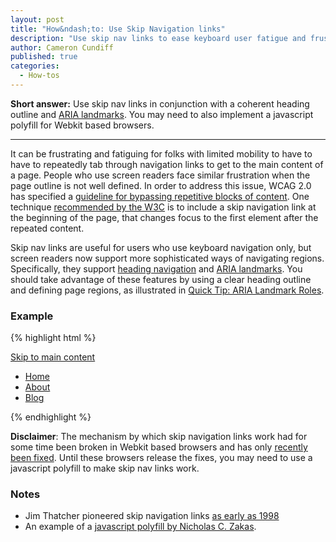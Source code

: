 ```yaml
---
layout: post
title: "How&ndash;to: Use Skip Navigation links"
description: "Use skip nav links to ease keyboard user fatigue and frustration."
author: Cameron Cundiff
published: true
categories:
  - How-tos
---
```

**Short answer:** Use skip nav links in conjunction with a coherent heading outline and [ARIA landmarks](http://a11yproject.com/posts/aria-landmark-roles/). You may need to also implement a javascript polyfill for Webkit based browsers.

---

It can be frustrating and fatiguing for folks with limited mobility to have to have to repeatedly tab through navigation links to get to the main content of a page. People who use screen readers face similar frustration when the page outline is not well defined. In order to address this issue, WCAG 2.0 has specified a [guideline for bypassing repetitive blocks of content](http://www.w3.org/TR/UNDERSTANDING-WCAG20/navigation-mechanisms-skip.html). One technique [recommended by the W3C](http://www.w3.org/TR/2012/NOTE-WCAG20-TECHS-20120103/G1) is to include a skip navigation link at the beginning of the page, that changes focus to the first element after the repeated content.

Skip nav links are useful for users who use keyboard navigation only, but screen readers now support more sophisticated ways of navigating regions. Specifically, they support [heading navigation](http://www.w3.org/TR/2012/NOTE-WCAG20-TECHS-20120103/H69) and [ARIA landmarks](http://www.w3.org/WAI/intro/aria). You should take advantage of these features by using a clear heading outline and defining page regions, as illustrated in [Quick Tip: ARIA Landmark Roles](http://a11yproject.com/posts/aria-landmark-roles/).

### Example

{% highlight html %}
<body>
  <a href="#main">Skip to main content</a>
  <nav>
    <ul>
      <li><a href="/">Home</a></li>
      <li><a href="/about">About</a></li>
      <li><a href="/blog">Blog</a></li>
    </ul>
  </nav>
  <main id="main">
    <!-- page specific content -->
  </main>
</body>
{% endhighlight %}

**Disclaimer**: The mechanism by which skip navigation links work had for some time been broken in Webkit based browsers and has only [recently been fixed](https://code.google.com/p/chromium/issues/detail?id=37721). Until these browsers release the fixes, you may need to use a javascript polyfill to make skip nav links work.


### Notes
* Jim Thatcher pioneered skip navigation links [as early as 1998](http://www.jimthatcher.com/skipnavold.htm)
* An example of a [javascript polyfill by Nicholas C. Zakas](http://www.nczonline.net/blog/2013/01/15/fixing-skip-to-content-links/).
